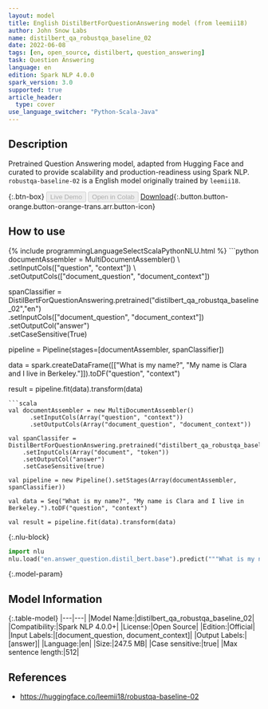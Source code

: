```yaml
---
layout: model
title: English DistilBertForQuestionAnswering model (from leemii18)
author: John Snow Labs
name: distilbert_qa_robustqa_baseline_02
date: 2022-06-08
tags: [en, open_source, distilbert, question_answering]
task: Question Answering
language: en
edition: Spark NLP 4.0.0
spark_version: 3.0
supported: true
article_header:
  type: cover
use_language_switcher: "Python-Scala-Java"
---
```


## Description

Pretrained Question Answering model, adapted from Hugging Face and curated to provide scalability and production-readiness using Spark NLP. `robustqa-baseline-02` is a English model originally trained by `leemii18`.

{:.btn-box}
<button class="button button-orange" disabled>Live Demo</button>
<button class="button button-orange" disabled>Open in Colab</button>
[Download](https://s3.amazonaws.com/auxdata.johnsnowlabs.com/public/models/distilbert_qa_robustqa_baseline_02_en_4.0.0_3.0_1654728551710.zip){:.button.button-orange.button-orange-trans.arr.button-icon}

## How to use



<div class="tabs-box" markdown="1">
{% include programmingLanguageSelectScalaPythonNLU.html %}
```python
documentAssembler = MultiDocumentAssembler() \
    .setInputCols(["question", "context"]) \
    .setOutputCols(["document_question", "document_context"])

spanClassifier = DistilBertForQuestionAnswering.pretrained("distilbert_qa_robustqa_baseline_02","en") \
    .setInputCols(["document_question", "document_context"]) \
    .setOutputCol("answer")\
    .setCaseSensitive(True)
    
pipeline = Pipeline(stages=[documentAssembler, spanClassifier])

data = spark.createDataFrame([["What is my name?", "My name is Clara and I live in Berkeley."]]).toDF("question", "context")

result = pipeline.fit(data).transform(data)
```
```scala
val documentAssembler = new MultiDocumentAssembler() 
      .setInputCols(Array("question", "context")) 
      .setOutputCols(Array("document_question", "document_context"))
 
val spanClassifer = DistilBertForQuestionAnswering.pretrained("distilbert_qa_robustqa_baseline_02","en") 
    .setInputCols(Array("document", "token")) 
    .setOutputCol("answer")
    .setCaseSensitive(true)

val pipeline = new Pipeline().setStages(Array(documentAssembler, spanClassifier))

val data = Seq("What is my name?", "My name is Clara and I live in Berkeley.").toDF("question", "context")

val result = pipeline.fit(data).transform(data)
```


{:.nlu-block}
```python
import nlu
nlu.load("en.answer_question.distil_bert.base").predict("""What is my name?|||"My name is Clara and I live in Berkeley.""")
```

</div>

{:.model-param}
## Model Information

{:.table-model}
|---|---|
|Model Name:|distilbert_qa_robustqa_baseline_02|
|Compatibility:|Spark NLP 4.0.0+|
|License:|Open Source|
|Edition:|Official|
|Input Labels:|[document_question, document_context]|
|Output Labels:|[answer]|
|Language:|en|
|Size:|247.5 MB|
|Case sensitive:|true|
|Max sentence length:|512|

## References

- https://huggingface.co/leemii18/robustqa-baseline-02